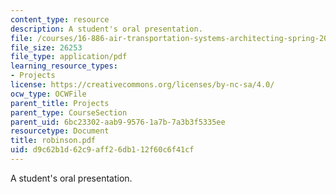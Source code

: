 ```yaml
---
content_type: resource
description: A student's oral presentation.
file: /courses/16-886-air-transportation-systems-architecting-spring-2004/d9c62b1d62c9aff26db112f60c6f41cf_robinson.pdf
file_size: 26253
file_type: application/pdf
learning_resource_types:
- Projects
license: https://creativecommons.org/licenses/by-nc-sa/4.0/
ocw_type: OCWFile
parent_title: Projects
parent_type: CourseSection
parent_uid: 6bc23302-aab9-9576-1a7b-7a3b3f5335ee
resourcetype: Document
title: robinson.pdf
uid: d9c62b1d-62c9-aff2-6db1-12f60c6f41cf
---
```

A student's oral presentation.